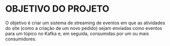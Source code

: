 # OBJETIVO DO PROJETO
O objetivo é criar um sistema de streaming de eventos em que as atividades do site (como a criação de um novo pedido) sejam enviadas como eventos para um tópico no Kafka e, em seguida, consumidas por um ou mais consumidores.